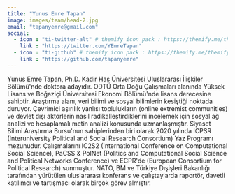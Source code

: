 ```yaml
---
title: "Yunus Emre Tapan"
image: images/team/head-2.jpg
email: "tapanyemre@gmail.com"
social:
  - icon : "ti-twitter-alt" # themify icon pack : https://themify.me/themify-icons
    link : "https://twitter.com/YEmreTapan"
  - icon : "ti-github" # themify icon pack : https://themify.me/themify-icons
    link : "https://github.com/tapanyemre"
---
```


Yunus Emre Tapan, Ph.D. Kadir Has Üniversitesi Uluslararası İlişkiler Bölümü'nde doktora adayıdır. ODTÜ Orta Doğu Çalışmaları alanında Yüksek Lisans ve Boğaziçi Üniversitesi Ekonomi Bölümü'nde lisans derecesine sahiptir. Araştırma alanı, veri bilimi ve sosyal bilimlerin kesiştiği noktada duruyor. Çevrimiçi aşırılık yanlısı toplulukların (online extremist communities) ve devlet dışı aktörlerin nasıl radikalleştirdiklerini incelemek için sosyal ağ analizi ve hesaplamalı metin analizi konusunda uzmanlaşmıştır. Siyaset Bilimi Araştırma Bursu'nun sahiplerinden biri olarak 2020 yılında ICPSR (Interuniversity Political and Social Research Consortium) ​​Yaz Programı mezunudur. Çalışmalarını IC2S2 (International Conference on Computational Social Science), PaCSS & PolNet (Politics and Computational Social Science and Political Networks Conference) ve ECPR'de (European Consortium for Political Research) sunmuştur. NATO, BM ve Türkiye Dışişleri Bakanlığı tarafından yürütülen uluslararası konferans ve çalıştaylarda raportör, davetli katılımcı ve tartışmacı olarak birçok görev almıştır.